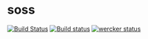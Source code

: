 # soss
[![Build Status](https://travis-ci.org/onoie/soss.svg?branch=master)](https://travis-ci.org/onoie/soss)
[![Build status](https://ci.appveyor.com/api/projects/status/19v5ufhdr83ld5vs?svg=true)](https://ci.appveyor.com/project/onoie/soss)
[![wercker status](https://app.wercker.com/status/0b0f136178a44d433ed4fd8d9b384db7/s/master "wercker status")](https://app.wercker.com/project/byKey/0b0f136178a44d433ed4fd8d9b384db7)

